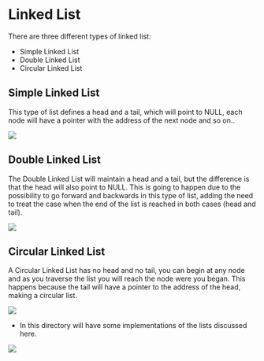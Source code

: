 # Linked List
There are three different types of linked list:
* Simple Linked List
* Double Linked List
* Circular Linked List

## Simple Linked List

This type of list defines a head and a tail, which will point to NULL, each node will have a pointer with the address of the next node and so on..

[<img src="https://media.geeksforgeeks.org/wp-content/cdn-uploads/20200922124319/Singly-Linked-List1.png">](https://www.geeksforgeeks.org/types-of-linked-list/)

## Double Linked List

The Double Linked List will maintain a head and a tail, but the difference is that the head will also point to NULL. This is going to happen due to the possibility to go forward and backwards in this type of list, adding the need to treat the case when the end of the list is reached in both cases (head and tail). 

[<img src="https://media.geeksforgeeks.org/wp-content/cdn-uploads/20200922124412/Doubly-Linked-List.png">](https://www.geeksforgeeks.org/types-of-linked-list/)

## Circular Linked List

A Circular Linked List has no head and no tail, you can begin at any node and as you traverse the list you will reach the node were you began. This happens because the tail will have a pointer to the address of the head, making a circular list.

[<img src="https://media.geeksforgeeks.org/wp-content/cdn-uploads/20200922124456/Circular-Linked-List.png">](https://www.geeksforgeeks.org/types-of-linked-list/)

* In this directory will have some implementations of the lists discussed here.

[<img src="https://prepinsta.com/wp-content/uploads/2020/07/Linked-list-in-C-meme-2.jpg">](https://prepinsta.com/c-program/singly-linked-list/)
